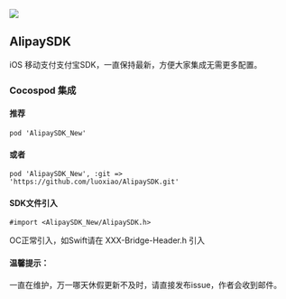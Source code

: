 ![](http://img.mp.sohu.com/upload/20170519/068e9b482b3647cb9f6d627311f0f4d6_th.png)

## AlipaySDK

iOS 移动支付支付宝SDK，一直保持最新，方便大家集成无需更多配置。

### Cocospod 集成

#### 推荐

```pod 'AlipaySDK_New'```

#### 或者

```pod 'AlipaySDK_New', :git => 'https://github.com/luoxiao/AlipaySDK.git'```


#### SDK文件引入

```#import <AlipaySDK_New/AlipaySDK.h>```

OC正常引入，如Swift请在 XXX-Bridge-Header.h 引入


#### 温馨提示：

一直在维护，万一哪天休假更新不及时，请直接发布issue，作者会收到邮件。

